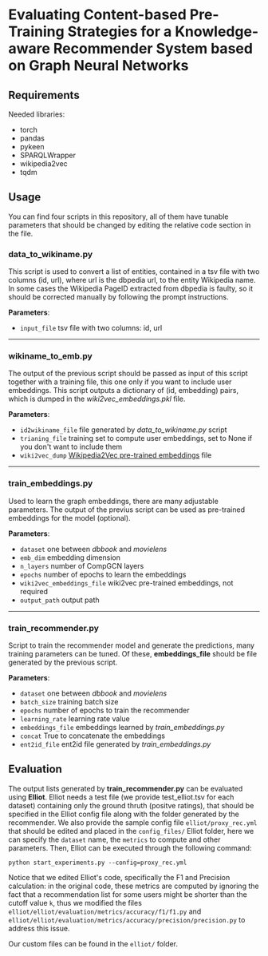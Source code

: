 # Evaluating Content-based Pre-Training Strategies for a Knowledge-aware Recommender System based on Graph Neural Networks

## Requirements
Needed libraries:
- torch
- pandas
- pykeen
- SPARQLWrapper
- wikipedia2vec
- tqdm

## Usage
You can find four scripts in this repository, all of them have tunable parameters
that should be changed by editing the relative code section in the file.

### data_to_wikiname.py
This script is used to convert a list of entities,
contained in a tsv file with two columns (id, url), where url is the dbpedia
url, to the entity Wikipedia name. In some cases the Wikipedia PageID extracted
from dbpedia is faulty, so it should be corrected manually by following the
prompt instructions.

**Parameters**:

- `input_file` tsv file with two columns: id, url

---
### wikiname_to_emb.py
The output of the previous script should be passed as
input of this script together with a training file, this one only if you want
to include user embeddings. This script outputs a dictionary of (id, embedding)
pairs, which is dumped in the *wiki2vec_embeddings.pkl* file.

**Parameters**:

- `id2wikiname_file` file generated by *data_to_wikiname.py* script
- `trianing_file` training set to compute user embeddings, set to None if you
don't want to include them
- `wiki2vec_dump` [Wikipedia2Vec pre-trained embeddings](https://wikipedia2vec.github.io/wikipedia2vec/pretrained/) file

---
### train_embeddings.py
Used to learn the graph embeddings, there are many
adjustable parameters. The output of the previus script can be used as pre-trained
embeddings for the model (optional).

**Parameters**:

- `dataset` one between *dbbook* and *movielens*
- `emb_dim` embedding dimension
- `n_layers` number of CompGCN layers
- `epochs` number of epochs to learn the embeddings
- `wiki2vec_embeddings_file` wiki2vec pre-trained embeddings, not required
- `output_path` output path

---
### train_recommender.py
Script to train the recommender model and generate the predictions, many 
training parameters can be tuned. Of these, **embeddings_file**
should be file generated by the previous script.

**Parameters**:

- `dataset` one between *dbbook* and *movielens*
- `batch_size` training batch size
- `epochs` number of epochs to train the recommender
- `learning_rate` learning rate value
- `embeddings_file` embeddings learned by *train_embeddings.py*
- `concat` True to concatenate the embeddings
- `ent2id_file` ent2id file generated by *train_embeddings.py*

## Evaluation
The output lists generated by **train_recommender.py** can be evaluated using
**Elliot**. Elliot needs a test file (we provide test_elliot.tsv for each dataset)
containing only the ground thruth (positve ratings), that should be specified in
the Elliot config file along with the folder generated by the recommender.
We also provide the sample config file `elliot/proxy_rec.yml` that should be 
edited and placed in the `config_files/` Elliot folder, here we can specify the
`dataset` name, the `metrics` to compute and other parameters.
Then, Elliot can be executed through the following command:
```
python start_experiments.py --config=proxy_rec.yml
```

Notice that we edited Elliot's code, specifically the F1 and Precision calculation:
in the original code, these metrics are computed by ignoring the fact that a
recommendation list for some users might be shorter than the cutoff value `k`,
thus we modified the files `elliot/elliot/evaluation/metrics/accuracy/f1/f1.py` and
`elliot/elliot/evaluation/metrics/accuracy/precision/precision.py` to address
this issue.

Our custom files can be found in the `elliot/` folder.
